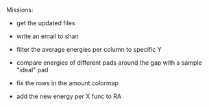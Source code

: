 Missions:

- get the updated files

- write an email to shan

- filter the average energies per column to specific Y

- compare energies of different pads around the gap with a sample "ideal" pad

- fix the rows in the amount colormap

- add the new energy per X func to RA